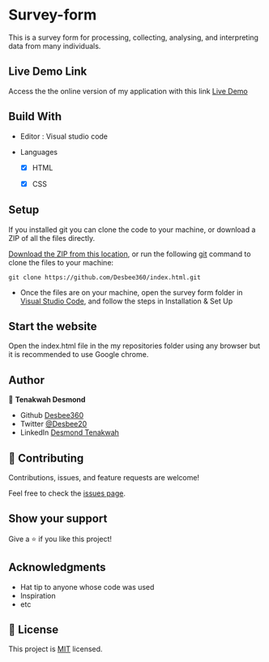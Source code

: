 # Survey-form

This is a survey form for processing, collecting, analysing, and interpreting data from many individuals.


## Live Demo Link

Access the the online version of my application with this link
[Live Demo](your_live_demo_link_here)

## Build With

- Editor : Visual studio code

- Languages
  - [x] HTML
  - [x] CSS


## Setup

If you installed git you can clone the code to your machine, or download a ZIP of all the files directly.

[Download the ZIP from this location](https://github.com/Desbee360/index.html/archive/refs/heads/main.zip), or run the following [git](https://git-scm.com/downloads) command to clone the files to your machine:

```
git clone https://github.com/Desbee360/index.html.git
```

- Once the files are on your machine, open the survey form folder in [Visual Studio Code](https://code.visualstudio.com/), and follow the steps in Installation & Set Up

## Start the website

Open the index.html file in the my repositories folder  using any browser but it is recommended to use Google chrome.


## Author

👤 **Tenakwah Desmond**

- Github [Desbee360](https://github.com/Desbee360/index.html)
- Twitter [@Desbee20](https://twitter.com/Desbee20)
- LinkedIn [Desmond Tenakwah](https://www.linkedin.com/in/desmond-tenakwah-6a7508236/)

## 🤝 Contributing

Contributions, issues, and feature requests are welcome!

Feel free to check the [issues page](https://github.com/Desbee360/index.html/issues).

## Show your support

Give a ⭐️ if you like this project!

## Acknowledgments

- Hat tip to anyone whose code was used
- Inspiration
- etc

## 📝 License

This project is [MIT](./LICENSE) licensed.
